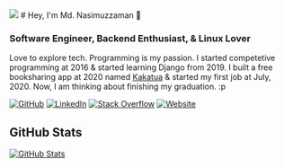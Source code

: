 <img src="https://gpvc.arturio.dev/nasimuzzaman-nasim" >
# Hey, I'm Md. Nasimuzzaman 👋

### Software Engineer, Backend Enthusiast, & Linux Lover

Love to explore tech. Programming is my passion. I started competetive programming at 2016 & started learning Django from 2019. I built a free booksharing app at 2020
named [Kakatua](https://kakatua.tech) & started my first job at July, 2020. Now, I am thinking about finishing my graduation. :p

[![GitHub](https://img.shields.io/badge/GitHub-nasimuzzaman--nasim-black)](https://github.com/nasimuzzaman-nasim)
[![LinkedIn](https://img.shields.io/badge/LinkedIn-nasimuzzaman--nasim-blue)](https://www.linkedin.com/in/nasimuzzaman-nasim/)
[![Stack Overflow](https://img.shields.io/badge/Stack Overflow-nasimuzzaman--nasim-orange)](https://stackoverflow.com/users/10116285/nasimuzzaman-nasim)
[![Website](https://img.shields.io/badge/Website-nasimuzzaman.me-green)](https://nasimuzzaman.me)

<!-- [![Blog](https://img.shields.io/badge/Blog-blog.justinpaulhammond.com-yellowgreen)](https://blog.justinpaulhammond.com) -->

## GitHub Stats

[![GitHub Stats](https://github-readme-stats.vercel.app/api?username=nasimuzzaman-nasim&&show_icons=true)](https://nasimuzzaman.me)
